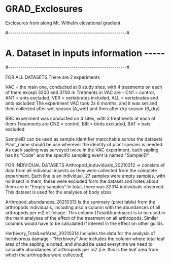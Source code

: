 # GRAD_Exclosures
Exclosures from along Mt. Wilhelm elevational gradient

#----------------------------------------------------------#
# A. Dataset in inputs information  -----
#----------------------------------------------------------#

FOR ALL DATASETS
There are 2 experiments

VAC = the main one, conducted at 8 study sites, with 4 treatments on each of them except 3200 and 3700 m
Tretments in VAC are - CN1 = control, ANT = ants excluded, VER = vertebrates included, ALL = vertebrates and ants excluded
The experiment VAC took 2x 6 months, and it was set and then collected after wet season (A_wet) and then after dry season (B_dry)

BBC experiment was conducted on 4 sites, with 3 treatments at each of them
Treatments are  CN2 = control, BIR = birds excluded, BAT = bats excluded

SampleID can be used as sample identifier matcchable across the datasets
Plant_name should be use wherever the identity of plant species is needed.
As each sapling was surveyed twice in the VAC experiment, each sapling has its "Code" and the specific sampling event is named "SampleID"

FOR INDIVIDUAL DATASETS
Arthropod_induviduals_20210213 
-> consists of data from all individual insects as they were collected from the complete experiment. Each line is an individual. 
27 samples were empty samples, with no insect in them, these were excluded form the dataset and notes about them are in "Empty samples"
In total, there was 32314 individuals observed. 
This dataset is used for the analyses of body sizes

Arthropod_abundances_20210313
Is the summary (pivot table) from the arthropods individuals, including also a column with the abundances of all arthropods per m2 of foliage. 
This column (TotalAbundnace) is to be used in the main analyses of the effect of the treatment on all arthropods.
Similar columns would have to be calculated if interest in the effect on other guilds.

Herbivory_TotalLeafArea_20210314
Includes the data for the analysis of herbivorous damage - "Herbivory"
And includes the column where total leaf area of the sapling is noted, and should be used everytime we need to calcualte abundances of arthropods per m2 
(i.e. this is the leaf area from which the arthropdos were collected)
